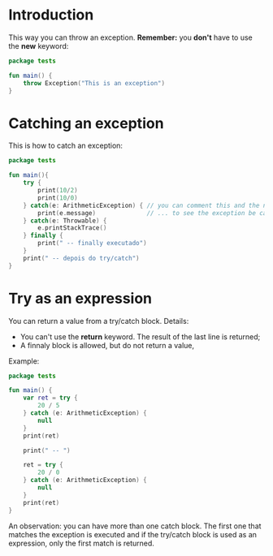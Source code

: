 # Introduction

This way you can throw an exception. **Remember:** you **don't** have to use the **new** keyword:

```kotlin
package tests

fun main() {
    throw Exception("This is an exception")
}
```


# Catching an exception

This is how to catch an exception:

```kotlin
package tests

fun main(){
    try {
        print(10/2)
        print(10/0)        
    } catch(e: ArithmeticException) { // you can comment this and the next line ...
        print(e.message)              // ... to see the exception be caugth by the catch block
    } catch(e: Throwable) {
        e.printStackTrace()
    } finally {
        print(" -- finally executado")
    }
    print(" -- depois do try/catch")
}
```


# Try as an expression

You can return a value from a try/catch block. Details:
- You can't use the **return** keyword. The result of the last line is returned;
- A finnaly block is allowed, but do not return a value,

Example:

```kotlin
package tests

fun main() {
    var ret = try {
        20 / 5
    } catch (e: ArithmeticException) {
        null
    }
    print(ret)

    print(" -- ")

    ret = try {
        20 / 0
    } catch (e: ArithmeticException) {
        null
    }
    print(ret)
}
```

An observation: you can have more than one catch block. The first one that matches the exception is executed and if the try/catch block is used as an expression, only the first match is returned.